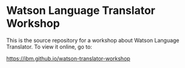 # Watson Language Translator Workshop

This is the source repository for a workshop about Watson Language Translator. To view it online, go to:

<https://ibm.github.io/watson-translator-workshop>
